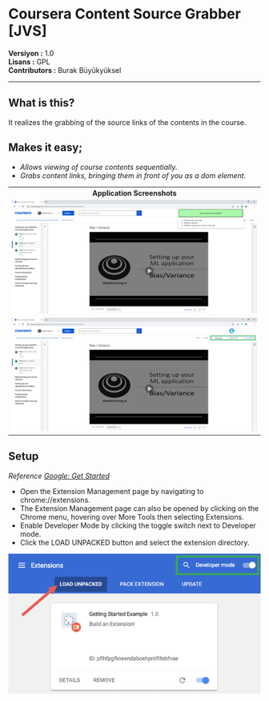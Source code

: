# Coursera Content Source Grabber [JVS]

**Versiyon	:**  1.0 		<br />
**Lisans  	:**  GPL 		<br />
**Contributors  :**  Burak Büyükyüksel	<br />

<hr />

## What is this?
It realizes the grabbing of the source links of the contents in the course.

## Makes it easy;

*	<i> Allows viewing of course contents sequentially.</span> </i>
*	<i> Grabs content links, bringing them in front of you as a dom element. </i>

<table>
	<tr>
		<th colspan=3> <b> Application Screenshots </b> </th>	
	</tr>
	<tr>
		<td><img src = "SS/SS-01.png"  /> </td>
	</tr>
	<tr>
		<td><img src = "SS/SS-02.png"  /> </td>
	</tr>
</table>

## Setup
<i>Reference <a href="https://developer.chrome.com/docs/extensions/mv2/getstarted/">Google: Get Started</a></i>

* Open the Extension Management page by navigating to chrome://extensions.
* The Extension Management page can also be opened by clicking on the Chrome menu, hovering over More Tools then selecting Extensions.
* Enable Developer Mode by clicking the toggle switch next to Developer mode.
* Click the LOAD UNPACKED button and select the extension directory.
<img src = "SS/SS-Google.png" />